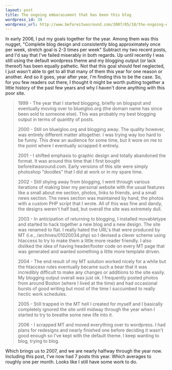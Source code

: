 ```yaml
--- 
layout: post
title: The ongoing embarassment that has been this blog
wordpress_id: 39
wordpress_url: http://www.beforeitwasround.com/2007/05/18/the-ongoing-embarassment-that-has-been-this-blog/
---
```

In early 2006, I put my goals together for the year.  Among them was this nugget, "Complete blog design and consistently blog approximately once per week, stretch goal is 2-3 times per week"  Subtract my two recent posts, and I'd say that I've failed miserably in both regards.  Up until recently I was still using the default wordpress theme and my blogging output (or lack thereof) has been equally pathetic.  Not that this goal should feel neglected, I just wasn't able to get to all that many of them this year for one reason or another.  And so it goes, year after year, I'm finding this to be the case.  So, for you few readers out there, I thought it might be worth putting together a little history of the past few years and why I haven't done anything with this poor site.

<blockquote>1999 - The year that I started blogging, briefly on blogspot and eventually moving over to blueigloo.org (the domain name has since been sold to someone else).  This was probably my best blogging output in terms of quantity of posts.

2000 - Still on blueigloo.org and blogging away.  The quality however, was entirely different matter altogether. I was trying way too hard to be funny.  This drew an audience for some time, but it wore on me to the point where I eventually scrapped it entirely.

2001 - I shifted emphasis to graphic design and totally abandoned the format.  It was around this time that I first bought beforeitwasround.com.  Early versions of this site were simply photoshop "doodles" that I did at work or in my spare time.

2002 - Still shying away from blogging, I went through various iterations of making biwr my personal website with the usual features like a small about me section, photos, links to friends, and a small news section.  The news section was maintained by hand, the photos with a custom PHP script that I wrote.  All of this was fine and dandy, the designs weren't half bad, but overall the site was extremely dull.

2003 - In anticipation of returning to blogging, I installed movabletype and started to hack together a new blog and a new design.  The site was renamed to flat.  I really hated the URL's that were produced by MT (i.e., /archives/01020034.php) so I devised a clever scheme using htaccess to try to make them a little more reader friendly.  I also disliked the idea of having header/footer code on every MT page that was generated and wanted something a little more template driven.

2004 - The end result of my MT solution worked nicely for a while but the htaccess rules eventually became such a bear that it was incredibly difficult to make any changes or additions to the site easily.  My blogging output overall was just ok.  I frequently posted photos from around Boston (where I lived at the time) and had occasional bursts of good writing but most of the time I succumbed to really hectic work schedules.

2005 - Still trapped in the MT hell I created for myself and I basically completely ignored the site until midway through the year when I started to try to breathe some new life into it.

2006 - I scrapped MT and moved everything over to wordpress.  I had plans for redesigns and nearly finished one before deciding it wasn't good enough so I've kept with the default theme.  I keep wanting to blog, trying to blog.</blockquote>

Which brings us to 2007, and we are nearly halfway through the year now.  Including this post, I've now had 7 posts this year.  Which averages to roughly one per month.  Looks like I still have some work to do.
